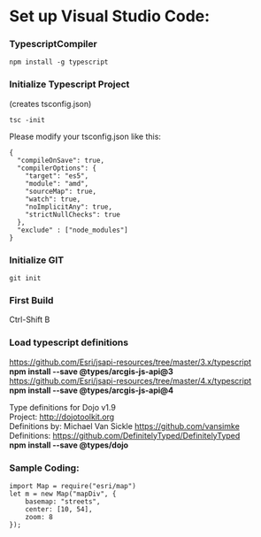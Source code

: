 # Set up Visual Studio Code:

### TypescriptCompiler
```
npm install -g typescript
```
### Initialize Typescript Project
(creates tsconfig.json)
```
tsc -init
```
Please modify your tsconfig.json like this:
```
{
  "compileOnSave": true,
  "compilerOptions": {
    "target": "es5",
    "module": "amd",
    "sourceMap": true,
    "watch": true,
    "noImplicitAny": true,
    "strictNullChecks": true
  },
  "exclude" : ["node_modules"]
}
```

### Initialize GIT
```
git init
```
### First Build
Ctrl-Shift B

### Load typescript definitions
https://github.com/Esri/jsapi-resources/tree/master/3.x/typescript  
**npm install --save @types/arcgis-js-api@3**  
https://github.com/Esri/jsapi-resources/tree/master/4.x/typescript  
**npm install --save @types/arcgis-js-api@4**  

Type definitions for Dojo v1.9  
Project: http://dojotoolkit.org  
Definitions by: Michael Van Sickle <https://github.com/vansimke>  
Definitions: https://github.com/DefinitelyTyped/DefinitelyTyped  
**npm install --save @types/dojo**  

### Sample Coding:
```
import Map = require("esri/map")
let m = new Map("mapDiv", {
    basemap: "streets",
    center: [10, 54],
    zoom: 8
});
```